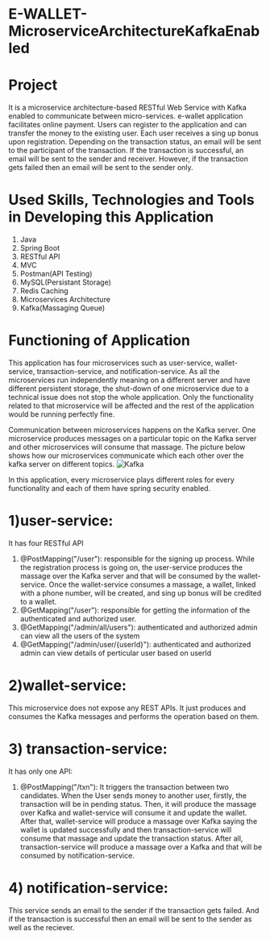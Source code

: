 # E-WALLET-MicroserviceArchitectureKafkaEnabled
# Project
It is a microservice architecture-based RESTful Web Service with Kafka enabled to communicate between micro-services. e-wallet application facilitates online payment. Users can register to the application and can transfer the money to the existing user. Each user receives a sing up bonus upon registration. Depending on the transaction status, an email will be sent to the participant of the transaction. If the transaction is successful, an email will be sent to the sender and receiver. However, if the transaction gets failed then an email will be sent to the sender only.
# Used Skills, Technologies and Tools in Developing this Application
1) Java 
2) Spring Boot
3) RESTful API
4) MVC 
5) Postman(API Testing)
6) MySQL(Persistant Storage)
7) Redis Caching
8) Microservices Architecture
9) Kafka(Massaging Queue)
# Functioning of Application
This application has four microservices such as user-service, wallet-service, transaction-service, and notification-service. As all the microservices run independently meaning on a different server and have different persistent storage, the shut-down of one microservice due to a technical issue does not stop the whole application. Only the functionality related to that microservice will be affected and the rest of the application would be running perfectly fine. 
 
Communication between microservices happens on the Kafka server. One microservice produces messages on a particular topic on the Kafka server and other microservices will consume that massage. The picture below shows how our microservices communicate which each other over the kafka server on different topics. ![Kafka](https://user-images.githubusercontent.com/106176892/233527330-a3f63f3f-097b-4aa8-b370-20458ca075d8.png)

In this application, every microservice plays different roles for every functionality and each of them have spring security enabled.

# 1)user-service: 

It has four RESTful API
1) @PostMapping("/user"): responsible for the signing up process. While the registration process is going on, the user-service produces the massage over the Kafka server and that will be consumed by the wallet-service. Once the wallet-service consumes a massage, a wallet, linked with a phone number, will be created, and sing up bonus will be credited to a wallet.
2) @GetMapping("/user"): responsible for getting the information of the authenticated and authorized user.
3) @GetMapping("/admin/all/users"): authenticated and authorized admin can view all the users of the system
4) @GetMapping("/admin/user/{userId}"): authenticated and authorized admin can view details of perticular user based on userId

# 2)wallet-service:

This microservice does not expose any REST APIs. It just produces and consumes the Kafka messages and performs the operation based on them.

# 3) transaction-service:

It has only one API:
1) @PostMapping("/txn"): It triggers the transaction between two candidates. When the User sends money to another user, firstly, the transaction will be in pending status. Then, it will produce the massage over Kafka and wallet-service will consume it and update the wallet. After that, wallet-service will produce a massage over Kafka saying the wallet is updated successfully and then transaction-service will consume that massage and update the transaction status. After all, transaction-service will produce a massage over a Kafka and that will be consumed by notification-service.

# 4) notification-service:

This service sends an email to the sender if the transaction gets failed. And if the transaction is successful then an email will be sent to the sender as well as the reciever. 


